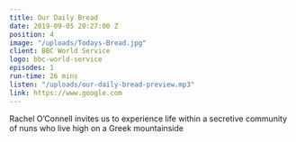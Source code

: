 ```yaml
---
title: Our Daily Bread
date: 2019-09-05 20:27:00 Z
position: 4
image: "/uploads/Todays-Bread.jpg"
client: BBC World Service
logo: bbc-world-service
episodes: 1
run-time: 26 mins
listen: "/uploads/our-daily-bread-preview.mp3"
link: https://www.google.com
---
```


Rachel O’Connell invites us to experience life within a secretive community of nuns who live high on a Greek mountainside